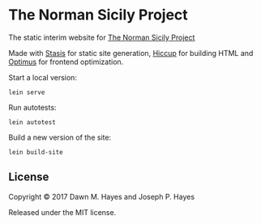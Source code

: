 # The Norman Sicily Project

The static interim website for
[The Norman Sicily Project](http://www.normansicily.org)

Made with [Stasis](https://github.com/magnars/stasis) for static site
generation, [Hiccup](https://github.com/weavejester/hiccup) for building HTML
and [Optimus](https://github.com/magnars/optimus) for frontend optimization.

Start a local version:

    lein serve

Run autotests:

    lein autotest

Build a new version of the site:

    lein build-site

## License

Copyright © 2017 Dawn M. Hayes and Joseph P. Hayes

Released under the MIT license.
